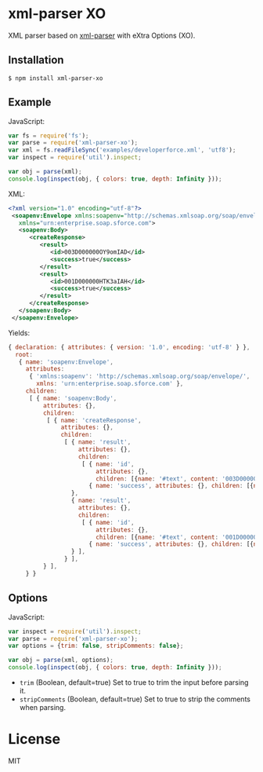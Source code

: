 
# xml-parser XO

  XML parser based on [xml-parser](https://www.npmjs.com/package/xml-parser) with eXtra Options (XO).

## Installation

```
$ npm install xml-parser-xo
```

## Example

 JavaScript:

```js
var fs = require('fs');
var parse = require('xml-parser-xo');
var xml = fs.readFileSync('examples/developerforce.xml', 'utf8');
var inspect = require('util').inspect;

var obj = parse(xml);
console.log(inspect(obj, { colors: true, depth: Infinity }));
```

XML:

```xml
<?xml version="1.0" encoding="utf-8"?>
 <soapenv:Envelope xmlns:soapenv="http://schemas.xmlsoap.org/soap/envelope/"
   xmlns="urn:enterprise.soap.sforce.com">
   <soapenv:Body>
      <createResponse>
         <result>
            <id>003D000000OY9omIAD</id>
            <success>true</success>
         </result>
         <result>
            <id>001D000000HTK3aIAH</id>
            <success>true</success>
         </result>
      </createResponse>
   </soapenv:Body>
 </soapenv:Envelope>
```

Yields:

```js
{ declaration: { attributes: { version: '1.0', encoding: 'utf-8' } },
  root:
   { name: 'soapenv:Envelope',
     attributes:
      { 'xmlns:soapenv': 'http://schemas.xmlsoap.org/soap/envelope/',
        xmlns: 'urn:enterprise.soap.sforce.com' },
     children:
      [ { name: 'soapenv:Body',
          attributes: {},
          children:
           [ { name: 'createResponse',
               attributes: {},
               children:
                [ { name: 'result',
                    attributes: {},
                    children:
                     [ { name: 'id',
                         attributes: {},
                         children: [{name: '#text', content: '003D000000OY9omIAD'}]
                       { name: 'success', attributes: {}, children: [{name: '#text', content: 'true'}] } ],
                  },
                  { name: 'result',
                    attributes: {},
                    children:
                     [ { name: 'id',
                         attributes: {},
                         children: [{name: '#text', content: '001D000000HTK3aIAH'}]
                       { name: 'success', attributes: {}, children: [{name: '#text', content: 'true'}] } ],
                  } ],
                } ],
          } ],
     } }
```

## Options

 JavaScript:
 
```js
var inspect = require('util').inspect;
var parse = require('xml-parser-xo');
var options = {trim: false, stripComments: false};

var obj = parse(xml, options);
console.log(inspect(obj, { colors: true, depth: Infinity }));
```

- `trim` (Boolean, default=true) Set to true to trim the input before parsing it.
- `stripComments` (Boolean, default=true) Set to true to strip the comments when parsing.


# License

  MIT
